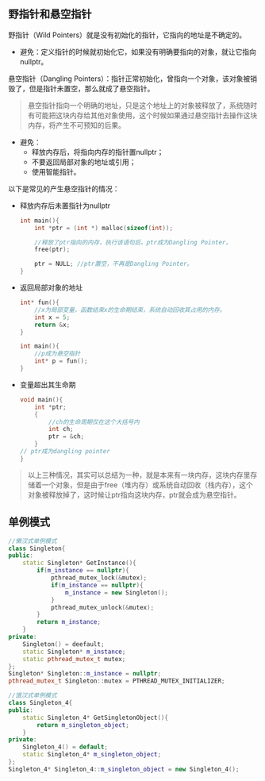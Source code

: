 ## 野指针和悬空指针

野指针（Wild Pointers）就是没有初始化的指针，它指向的地址是不确定的。
- 避免：定义指针的时候就初始化它，如果没有明确要指向的对象，就让它指向nullptr。

悬空指针（Dangling Pointers）：指针正常初始化，曾指向一个对象，该对象被销毁了，但是指针未置空，那么就成了悬空指针。
> 悬空指针指向一个明确的地址，只是这个地址上的对象被释放了，系统随时有可能把这块内存给其他对象使用，这个时候如果通过悬空指针去操作这块内存，将产生不可预知的后果。
- 避免：
    - 释放内存后，将指向内存的指针置nullptr；
    - 不要返回局部对象的地址或引用；
    - 使用智能指针。

以下是常见的产生悬空指针的情况：
- 释放内存后未置指针为nullptr
    ```c
    int main(){
        int *ptr = (int *) malloc(sizeof(int));

        //释放了ptr指向的内存，执行该语句后，ptr成为Dangling Pointer。
        free(ptr);

        ptr = NULL; //ptr置空，不再是Dangling Pointer。
    }
    ```
- 返回局部对象的地址

    ```c
    int* fun(){
        //x为局部变量，函数结束x的生命期结束，系统自动回收其占用的内存。
        int x = 5; 
        return &x;
    }

    int main(){
        //p成为悬空指针
        int* p = fun();
    }
    ```
- 变量超出其生命期
    ```c
    void main(){
        int *ptr;
        {
            //ch的生命周期仅在这个大括号内
            int ch;
            ptr = &ch;
        }    
    // ptr成为dangling pointer
    }
    ```
> 以上三种情况，其实可以总结为一种，就是本来有一块内存，这块内存里存储着一个对象，但是由于free（堆内存）或系统自动回收（栈内存），这个对象被释放掉了，这时候让ptr指向这块内存，ptr就会成为悬空指针。

## 单例模式

```cpp
//懒汉式单例模式
class Singleton{
public:
    static Singleton* GetInstance(){
        if(m_instance == nullptr){
            pthread_mutex_lock(&mutex);
            if(m_instance == nullptr){
                m_instance = new Singleton();
            }
            pthread_mutex_unlock(&mutex);
        }
        return m_instance;
    }
private:
    Singleton() = deefault;
    static Singleton* m_instance;
    static pthread_mutex_t mutex; 
};
Singleton* Singleton::m_instance = nullptr;
pthread_mutex_t Singleton::mutex = PTHREAD_MUTEX_INITIALIZER;
```

```cpp
//饿汉式单例模式
class Singleton_4{
public:
    static Singleton_4* GetSingletonObject(){
        return m_singleton_object;
    }
private:
    Singleton_4() = default;
    static Singleton_4* m_singleton_object;
};
Singleton_4* Singleton_4::m_singleton_object = new Singleton_4();
```